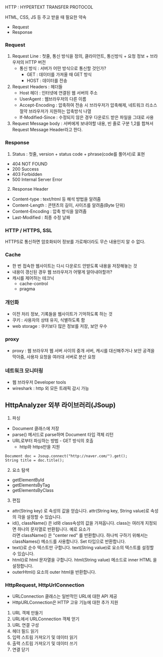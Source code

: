 HTTP : HYPERTEXT TRANSFER PROTOCOL

HTML, CSS, JS 등 주고 받을 때 필요한 약속
- Request
- Response

### Request
1. Request Line : 첫줄, 통신 방식을 정의, 클라이언트, 통신방식 + 요청 정보 + 브라우저의 HTTP 버전
   - 통신 방식 : 서버가 어떤 방식으로 통신할 것인가?
     - GET : 데이터를 가져올 때 GET 방식
     - HOST : 데이터를 전송
2. Request Headers : 헤더들
   - Host 헤더 : 인터넷에 연결된 웹 서버의 주소
   - UserAgent : 웹브라우저의 다른 이름
   - Accept-Encoding : 압축하여 전송 시 브라우저가 압축해제, 네트워크 리소스 절약 브라우저가 지원하는 압축방식 나열
   - If-Modified-Since : 수정되지 않은 경우 다운로드 받은 파일을 그대로 사용
3. Request Message body : 서버에게 보내야할 내용, 빈 줄로 구분
1,2를 합쳐서 Request Message Header라고 한다.

### Response
1. Status : 첫줄, version + status code + phrase(code를 풀어서)로 표현
- 404 NOT FOUND
- 200 Success
- 403 Forbidden
- 500 Internal Server Error

2. Response Header
- Content-type : text/html 등 해석 방법을 알려줌
- Content-Length : 콘텐츠의 길이, 사이즈를 알려줌(Byte 단위)
- Content-Encoding : 압축 방식을 알려줌
- Last-Modified : 최종 수정 날짜

### HTTP / HTTPS, SSL
HTTPS로 통신하면 암호화되어 정보를 가로채더라도 무슨 내용인지 알 수 없다.

### Cache
- 한 번 접속한 웹사이트는 다시 다운로드 안받도록 내용을 저장해놓는 것
- 내용이 갱신된 경우 웹 브라우저가 어떻게 알아내야할까?
- 캐시를 제어하는 테크닉
  - cache-control
  - pragma 

### 개인화
- 이전 처리 정보, 기록들을 웹사이트가 기억하도록 하는 것
- 쿠키 : 사용자의 상태 유지, 식별하도록 함
- web storage : 쿠키보다 많은 정보를 저장, 보안 우수

### proxy
- proxy : 웹 브라우저 웹 서버 사이의 중개 서버, 캐시를 대신해주거나 보안 공격을 막아줌, 사용자 요청을 여러대 서버로 분산 요청

### 네트워크 모니터링
- 웹 브라우저 Developer tools
- wireshark : http 외 모든 트래픽 감시 가능


## HttpAnalyzer 외부 라이브러리(JSoup)

1. 파싱
- Document 클래스에 저장
- parse() 메서드로 parse하며 Document 타입 객체 리턴
- URL로부터 파싱하는 방법 - GET 방식의 호출
  - http와 https만을 지원
```
Document doc = Jsoup.connect("http://naver.com/").get();
String title = doc.title();
```

2. 요소 탐색
- getElementById
- getElementsByTag
- getElementsByClass 

3. 편집
* attr(String key) 로 속성의 값을 얻습니다. attr(String key, String value)로 속성의 각을 설정할 수 있습니다.
* id(), className() 은 id와 class속성의 값을 가져옵니다. class는 여러개 지정되면 하나의 문자열로 반환됩니다.  예로 요소가 <div class="center red"> 라면 className() 은 "center red" 를 반환합니다. 하나씩 구하기 위해서는 classNames() 메소드를 사용합니다. Set<String> 타입으로 반환합니다.
* text()로 순수 텍스트만 구합니다. text(String value)로 요소의 텍스트를 설정할 수 있습니다.
* html()로 html 문자열을 구합니다. html(String value) 메소드로 inner HTML 을 설정합니다.
* outerHtml() 요소의 outer html을 반환합니다.

### HttpRequest, HttpUrlConnection

- URLConnection 클래스는 일반적인 URL에 대한 API 제공
- HttpURLConnection은 HTTP 고유 기능에 대한 추가 지원

1. URL 객체 만들기
2. URL에서 URLConnection 객체 얻기
3. URL 연결 구성
4. 헤더 필드 읽기
5. 입력 스트림 가져오기 및 데이터 읽기
6. 출력 스트림 가져오기 및 데이터 쓰기
7. 연결 닫기


